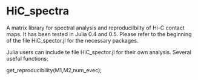 # HiC_spectra

A matrix library for spectral analysis and reproducilbilty of Hi-C contact maps. It has been tested in Julia 0.4 and 0.5. Please refer to the beginning of the file HiC_spector.jl for the necessary packages.

Julia users can include te file HiC_spector.jl for their own analysis.
Several useful functions:

get_reproducibility(M1,M2,num_evec);








